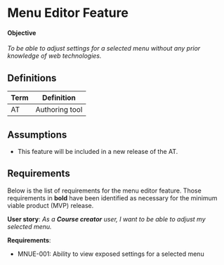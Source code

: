 # Menu Editor Feature

#### Objective
*To be able to adjust settings for a selected menu without any prior knowledge of web technologies.*

## Definitions
| Term                             | Definition |
| -------------------------------- | ---------- |
| AT                               | Authoring tool |

## Assumptions

- This feature will be included in a new release of the AT.

## Requirements

Below is the list of requirements for the menu editor feature. Those requirements in **bold** have been identified as necessary for the minimum viable product (MVP) release.

**User story**: *As a __Course creator__ user, I want to be able to adjust my selected menu.*

**Requirements**:
- MNUE-001: Ability to view exposed settings for a selected menu
